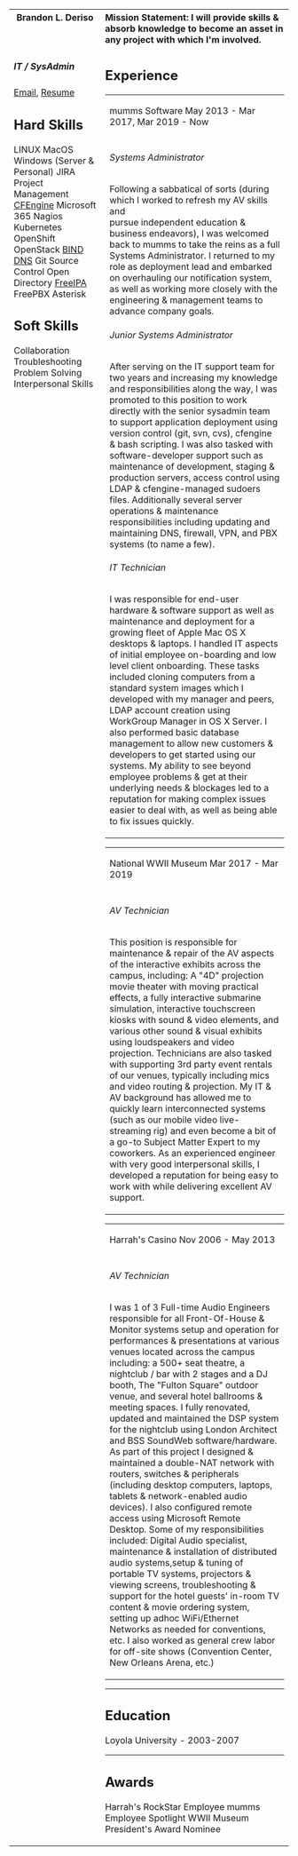 <table>
<!-- 
Header Row
-->
<tr>
<!-- 
Left Header
-->
<th valign="top"> 
Brandon L. Deriso
</th>
<!-- 
Right Header
-->
<th align="left">
Mission Statement:
I will provide skills & absorb knowledge to become an asset in any project with which I'm involved.
</th>

</tr>

<tr>
<!-- 
Content Row
-->

<td valign="top">
<!-- 
Left Content Column
-->

##### IT / SysAdmin
[Email](mailto:Brandon.Lee@Deriso.org), [Resume](https://github.com/bderiso/resume/blob/master/README.md)

## Hard Skills
LINUX
MacOS
Windows (Server & Personal)
JIRA Project Management
[CFEngine](https://en.wikipedia.org/wiki/CFEngine)
Microsoft 365
Nagios
Kubernetes
OpenShift
OpenStack
[BIND DNS](https://en.wikipedia.org/wiki/BIND)
Git Source Control
Open Directory
[FreeIPA](https://en.wikipedia.org/wiki/FreeIPA)
FreePBX
Asterisk

## Soft Skills
Collaboration
Troubleshooting
Problem Solving
Interpersonal Skills
</td>

<td>
<!-- 
Right Content Column
-->

## Experience
<table>
<tr>
<td>

mumms Software
May 2013 - Mar 2017, Mar 2019 - Now
</td>
</tr>
<tr>
<tr>
<td>

###### Systems Administrator
Following a sabbatical of sorts (during which I worked to refresh my AV skills and \
pursue independent education & business endeavors), I was welcomed back to mumms to take the reins as a full Systems Administrator. 
I returned to my role as deployment lead and embarked on overhauling our notification system, as well as working more closely with the engineering & management teams to advance company goals.
###### Junior Systems Administrator
After serving on the IT support team for two years and increasing my knowledge and responsibilities along the way, I was promoted to this position to work directly with the senior sysadmin team to support application deployment using version control (git, svn, cvs), cfengine & bash scripting.
I was also tasked with software-developer support such as maintenance of development, staging & production servers, 
access control using LDAP & cfengine-managed sudoers files. Additionally several server operations & maintenance responsibilities including updating and maintaining DNS, firewall, VPN, and PBX systems (to name a few).

###### IT Technician
I was responsible for end-user hardware & software support as well as maintenance and deployment for a growing fleet of Apple Mac OS X desktops & laptops. I handled IT aspects of initial employee on-boarding and low level client onboarding. These tasks included cloning computers from a standard system images which I developed with my manager and peers, LDAP account creation using WorkGroup Manager in OS X Server. I also performed basic database management to allow new customers & developers to get started using our systems. My ability to see beyond employee problems & get at their underlying needs & blockages led to a reputation for making complex issues easier to deal with, as well as being able to fix issues quickly.
</td>
</tr>
</table>
<table>
<tr>
<td>

National WWII Museum
Mar 2017 - Mar 2019
</td>
</tr>
<tr>
<tr>
<td>

###### AV Technician
This position is responsible for maintenance & repair of the AV aspects of the interactive exhibits across the campus, including: A "4D" projection movie theater with moving practical effects, a fully interactive submarine simulation, interactive touchscreen kiosks with sound & video elements, and various other sound & visual exhibits using loudspeakers and video projection. Technicians are also tasked with supporting 3rd party event rentals of our venues, typically including mics and video routing & projection.
My IT & AV background has allowed me to quickly learn interconnected systems (such as our mobile video live-streaming rig) and even become a bit of a go-to Subject Matter Expert to my coworkers. As an experienced engineer with very good interpersonal skills, I developed a reputation for being easy to work with while delivering excellent AV support.
</td>
</tr>
</table>

<table>
<td> 
  
Harrah's Casino
Nov 2006 - May 2013 
</td>
</tr>
<tr>
<tr>
<td>
  
###### AV Technician
I was 1 of 3 Full-time Audio Engineers responsible for all Front-Of-House & Monitor systems setup and operation for performances & presentations at various venues located across the campus including: a 500+ seat theatre, a nightclub / bar with 2 stages and a DJ booth, The "Fulton Square" outdoor venue, and several hotel ballrooms & meeting spaces.
I fully renovated, updated and maintained the DSP system for the nightclub using London Architect and BSS SoundWeb software/hardware. As part of this project I designed & maintained a double-NAT network with routers, switches & peripherals (including desktop computers, laptops, tablets & network-enabled audio devices). I also configured remote access using Microsoft Remote Desktop.
Some of my responsibilities included:  Digital Audio specialist, maintenance & installation of distributed audio systems,setup & tuning of portable TV systems, projectors & viewing screens, troubleshooting & support for the hotel guests' in-room TV content & movie ordering system, setting up adhoc WiFi/Ethernet Networks as needed for conventions, etc.
I also worked as general crew labor for off-site shows (Convention Center, New Orleans Arena, etc.)
</td>
</tr>
</table>

---
## Education
Loyola University - 2003-2007

---
## Awards
Harrah's RockStar Employee
mumms Employee Spotlight
WWII Museum President's Award Nominee
</td>
</tr>
</table>

